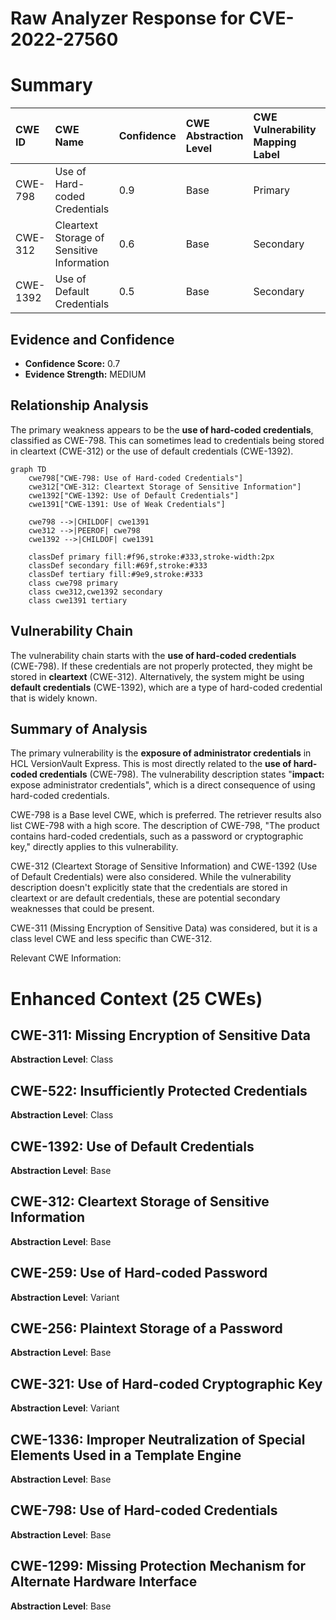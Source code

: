 # Raw Analyzer Response for CVE-2022-27560

# Summary
| CWE ID  | CWE Name                                                    | Confidence | CWE Abstraction Level | CWE Vulnerability Mapping Label | CWE-Vulnerability Mapping Notes |
| :------- | :---------------------------------------------------------- | :--------- | :---------------------- | :------------------------------ | :------------------------------ |
| CWE-798  | Use of Hard-coded Credentials                               | 0.9        | Base                    | Primary                         | Allowed                       |
| CWE-312  | Cleartext Storage of Sensitive Information                | 0.6        | Base                    | Secondary                       | Allowed                       |
| CWE-1392 | Use of Default Credentials                                  | 0.5        | Base                    | Secondary                       | Allowed                       |

## Evidence and Confidence

*   **Confidence Score:** 0.7
*   **Evidence Strength:** MEDIUM

## Relationship Analysis
The primary weakness appears to be the **use of hard-coded credentials**, classified as CWE-798. This can sometimes lead to credentials being stored in cleartext (CWE-312) or the use of default credentials (CWE-1392).

```mermaid
graph TD
    cwe798["CWE-798: Use of Hard-coded Credentials"]
    cwe312["CWE-312: Cleartext Storage of Sensitive Information"]
    cwe1392["CWE-1392: Use of Default Credentials"]
    cwe1391["CWE-1391: Use of Weak Credentials"]

    cwe798 -->|CHILDOF| cwe1391
    cwe312 -->|PEEROF| cwe798
    cwe1392 -->|CHILDOF| cwe1391

    classDef primary fill:#f96,stroke:#333,stroke-width:2px
    classDef secondary fill:#69f,stroke:#333
    classDef tertiary fill:#9e9,stroke:#333
    class cwe798 primary
    class cwe312,cwe1392 secondary
    class cwe1391 tertiary
```

## Vulnerability Chain
The vulnerability chain starts with the **use of hard-coded credentials** (CWE-798). If these credentials are not properly protected, they might be stored in **cleartext** (CWE-312). Alternatively, the system might be using **default credentials** (CWE-1392), which are a type of hard-coded credential that is widely known.

## Summary of Analysis
The primary vulnerability is the **exposure of administrator credentials** in HCL VersionVault Express. This is most directly related to the **use of hard-coded credentials** (CWE-798). The vulnerability description states "**impact:** expose administrator credentials", which is a direct consequence of using hard-coded credentials.

CWE-798 is a Base level CWE, which is preferred. The retriever results also list CWE-798 with a high score. The description of CWE-798, "The product contains hard-coded credentials, such as a password or cryptographic key," directly applies to this vulnerability.

CWE-312 (Cleartext Storage of Sensitive Information) and CWE-1392 (Use of Default Credentials) were also considered. While the vulnerability description doesn't explicitly state that the credentials are stored in cleartext or are default credentials, these are potential secondary weaknesses that could be present.

CWE-311 (Missing Encryption of Sensitive Data) was considered, but it is a class level CWE and less specific than CWE-312.

Relevant CWE Information:

# Enhanced Context (25 CWEs)

## CWE-311: Missing Encryption of Sensitive Data
**Abstraction Level**: Class

## CWE-522: Insufficiently Protected Credentials
**Abstraction Level**: Class

## CWE-1392: Use of Default Credentials
**Abstraction Level**: Base

## CWE-312: Cleartext Storage of Sensitive Information
**Abstraction Level**: Base

## CWE-259: Use of Hard-coded Password
**Abstraction Level**: Variant

## CWE-256: Plaintext Storage of a Password
**Abstraction Level**: Base

## CWE-321: Use of Hard-coded Cryptographic Key
**Abstraction Level**: Variant

## CWE-1336: Improper Neutralization of Special Elements Used in a Template Engine
**Abstraction Level**: Base

## CWE-798: Use of Hard-coded Credentials
**Abstraction Level**: Base

## CWE-1299: Missing Protection Mechanism for Alternate Hardware Interface
**Abstraction Level**: Base